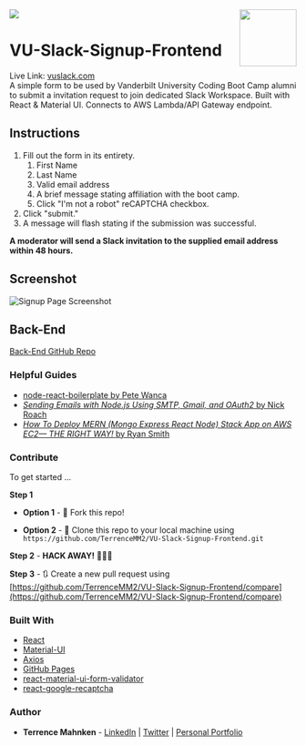 <img src="https://img.shields.io/github/last-commit/terrencemm2/VU-Slack-Signup-Frontend?style=for-the-badge" />
<img align="right" width="100" height="100" src="../media/logo.png?raw=true">

# VU-Slack-Signup-Frontend

Live Link: [vuslack.com](https://vuslack.com)  
A simple form to be used by Vanderbilt University Coding Boot Camp alumni to submit a invitation request to join dedicated Slack Workspace. Built with React &amp; Material UI. Connects to AWS Lambda/API Gateway endpoint.

## Instructions

1. Fill out the form in its entirety.
    1. First Name
    2. Last Name
    3. Valid email address
    4. A brief message stating affiliation with the boot camp.
    5. Click "I'm not a robot" reCAPTCHA checkbox.
2. Click "submit."
3. A message will flash stating if the submission was successful.

**A moderator will send a Slack invitation to the supplied email address within 48 hours.**

## Screenshot

![Signup Page Screenshot](../media/screenshot.png?raw=true)

## Back-End

[Back-End GitHub Repo](https://github.com/TerrenceMM2/VU-Slack-Signup-API)

### Helpful Guides

-   [node-react-boilerplate by Pete Wanca](https://github.com/petewanca/node-react-boilerplate)
-   [_Sending Emails with Node.js Using SMTP, Gmail, and OAuth2_ by Nick Roach](https://medium.com/@nickroach_50526/sending-emails-with-node-js-using-smtp-gmail-and-oauth2-316fe9c790a1)
-   [_How To Deploy MERN (Mongo Express React Node) Stack App on AWS EC2— THE RIGHT WAY!_ by Ryan Smith](https://medium.com/@rksmith369/how-to-deploy-mern-stack-app-on-aws-ec2-with-ssl-nginx-the-right-way-e76c1a8cd6c6)

### Contribute

To get started ...

**Step 1**

-   **Option 1** - 🍴 Fork this repo!

-   **Option 2** - 👯 Clone this repo to your local machine using `https://github.com/TerrenceMM2/VU-Slack-Signup-Frontend.git`

**Step 2** - **HACK AWAY!** 🔨🔨🔨

**Step 3** - 🔃 Create a new pull request using [https://github.com/TerrenceMM2/VU-Slack-Signup-Frontend/compare](https://github.com/TerrenceMM2/VU-Slack-Signup-Frontend/compare)

### Built With

-   [React](https://reactjs.org/)
-   [Material-UI](https://material-ui.com/)
-   [Axios](https://www.npmjs.com/package/axios)
-   [GitHub Pages](https://www.npmjs.com/package/gh-pages)
-   [react-material-ui-form-validator](https://www.npmjs.com/package/react-material-ui-form-validator)
-   [react-google-recaptcha](https://www.npmjs.com/package/react-google-recaptcha)

### Author

-   **Terrence Mahnken** - [LinkedIn](https://www.linkedin.com/in/terrencemahnken/) | [Twitter](https://twitter.com/TerrenceMahnken) | [Personal Portfolio](https://terrence.codes)

